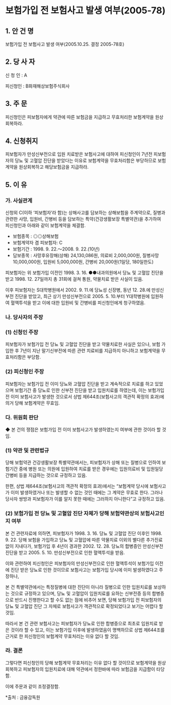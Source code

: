 # 보험가입 전 보험사고 발생 여부(2005-78)

## 1. 안 건 명  
보험가입 전 보험사고 발생 여부(2005.10.25. 결정 2005-78호)

## 2. 당 사 자

신 청 인 : A       

피신청인 : B화재해상보험주식회사

## 3. 주    문

피신청인은 피보험자에게 약관에 따른 보험금을 지급하고 무효처리한 보험계약을 원상회복하라.

## 4. 신청취지

피보험자가 만성신부전으로 입원 치료받은 보험사고에 대하여 피신청인이 7년전 피보험자의 당뇨 및 고혈압 진단을 받았다는 이유로 보험계약을 무효처리함은 부당하므로 보험계약을 원상회복하고 해당보험금을 지급하라. 

## 5. 이   유
  
### 가. 사실관계

신청외 C(이하 ‘피보험자’라 함)는 상해사고를 담보하는     상해보험을 주계약으로, 질병과 관련한 사망, 입원비, 간병비 등을 담보하는 특약(건강생활보장 특별약관)을 추가하여 피신청인과 아래와 같이 보험계약을 체결함. 
  
  - 보험종목  : ◎◎상해보험
  - 보험계약자 겸 피보험자: C
  - 보험기간  : 1998. 9. 22.～2008. 9. 22.(10년)
  - 담보종목  : 사망후유장해(상해) 24,130,086원, 의료비 2,000,000원, 질병사망 10,000,000원, 입원비 5,000,000원, 간병비 20,000원(1일당, 180일한도)

피보험자는 위 보험가입 이전인 1998. 3. 16. ●●내과의원에서 당뇨 및 고혈압 진단을 받고 1998. 12. 27일까지 총 31회에 걸쳐 통원, 약물치료 받은 사실이 있음. 

이후 피보험자는 S대학병원에서 2002. 9. 11.에 당뇨성 신장병, 동년 12. 28.에 만성신부전 진단을 받았고, 최근 상기 만성신부전으로 2005. 5. 10.부터 Y대학병원에 입원하여 혈액투석을 받고 이에 대한 입원비 및 간병비를 피신청인에게 청구하였음.

### 나. 당사자의 주장

### (1) 신청인 주장

피보험자가 보험가입 전 당뇨 및 고혈압 진단을 받고 약물치료한 사실은 있으나, 보험 가입한 후 7년이 지난 말기신부전에 따른 관련 치료비를 지급하지 아니하고 보험계약을 무효처리함은 부당함.

### (2) 피신청인 주장

피보험자는 보험가입 전 이미 당뇨와 고혈압 진단을 받고 계속적으로 치료를 하고 있었으며 보험기간 중 당뇨로 인한 신부전 진단을 받고 입원치료를 하였는데, 이는 보험가입 전 이미 보험사고가 발생한 것으로서 상법 제644조(보험사고의 객관적 확정의 효과)에 의거 당해 보험계약은 무효임.

### 다. 위원회 판단

◆ 본 건의 쟁점은 보험가입 전 이미 보험사고가 발생하였는지 여부에 관한 것이라 할 것임.

### (1) 약관 및 관련법규

당해 보험약관 건강생활보장 특별약관에서는, 피보험자가 상해 또는 질병으로 인하여 보험기간 중에 병원 또는 의원에 입원하여 치료를 받은 경우에는 입원의료비 및 입원일당 간병비 등을 지급하는 것으로 규정하고 있음.

한편, 상법 제644조(보험사고의 객관적 확정의 효과)에서는 “보험계약 당시에 보험사고가 이미 발생하였거나 또는 발생할 수 없는 것인 때에는 그 계약은 무효로 한다. 그러나 당사자 쌍방과 피보험자가 이를 알지 못한 때에는 그러하지 아니한다”고 규정하고 있음. 


### (2) 보험가입 전 당뇨 및 고혈압 진단 자체가 당해 보험약관상의 보험사고인지 여부

본 건 관련자료에 의하면, 피보험자가 1998. 3. 16. 당뇨 및 고혈압 진단 이후인 1998. 9. 22. 당해 보험을 가입하고 당뇨 및 고혈압에 따른 약물치료 이외의 별다른 추가진료 없이 지내다가, 보험가입 후 4년이 경과한 2002. 12. 28. 당뇨의 합병증인 만성신부전 진단을 받고 2005. 5. 10. 만성신부전으로 인한 혈액투석을 받음.

이와 관련하여 피신청인은 피보험자의 만성신부전으로 인한 혈액투석이 보험가입 이전에 진단 받은 당뇨로 인한 것이므로 보험사고는 보험가입 당시에 이미 발생하였다고 주장하나, 

본 건 특별약관에서는 특정질병에 대한 진단이 아니라 질병으로 인한 입원치료를 보상하는 것으로 규정하고 있으며, 당뇨 및 고혈압이 입원치료를 요하는 신부전증 등의 합병증으로 반드시 진행한다고 할 수도 없는 점에 비추어 보면, 당해 보험가입 전 피보험자의 당뇨 및 고혈압 진단 그 자체로 보험사고가 객관적으로 확정되었다고 보기는 어렵다 할 것임.

따라서 본 건 관련 보험사고는 피보험자가 당뇨로 인한 합병증으로 최초로 입원치료 받은 것이라 할 수 있고, 이는 보험가입 이후에 발생하였음이 명백하므로 상법 제644조를 근거로 한 피신청인의 보험계약 무효처리는 이유 없다 할 것임.  

### 라. 결론

그렇다면 피신청인의 당해 보험계약 무효처리는 이유 없다 할 것이므로 보험계약을 원상회복하고 피보험자의 입원치료에 대해 약관에서 정한바에 따라 보험금을 지급함이 타당함.

이에 주문과 같이 조정결정함. 


*출처 : 금융감독원
